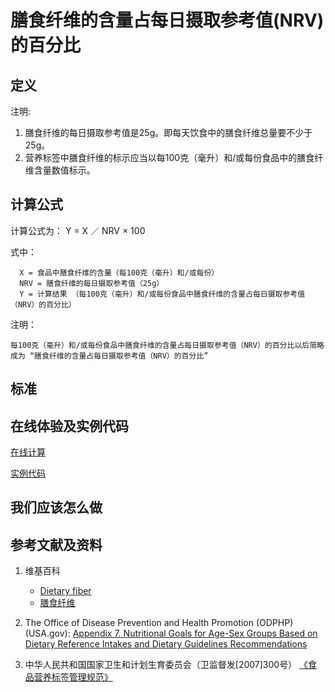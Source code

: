 # 膳食纤维的含量占每日摄取参考值(NRV)的百分比

## 定义

注明:

1. 膳食纤维的每日摄取参考值是25g。即每天饮食中的膳食纤维总量要不少于25g。
2. 营养标签中膳食纤维的标示应当以每100克（毫升）和/或每份食品中的膳食纤维含量数值标示。

## 计算公式

计算公式为： Y =  X ／ NRV × 100		

式中： 

	  X = 食品中膳食纤维的含量（每100克（毫升）和/或每份）	  
      NRV = 膳食纤维的每日摄取参考值（25g）
	  Y = 计算结果 （每100克（毫升）和/或每份食品中膳食纤维的含量占每日摄取参考值（NRV）的百分比）

注明：

	每100克（毫升）和/或每份食品中膳食纤维的含量占每日摄取参考值（NRV）的百分比以后简略成为 “膳食纤维的含量占每日摄取参考值（NRV）的百分比”	

## 标准

## 在线体验及实例代码

[在线计算](https://jsfiddle.net/quanbinn/5eepy85p/)

[实例代码](https://github.com/quanbinn/Basic-Health-Knowledge-We-Need-To-Learn/tree/master/code/%E4%BD%93%E9%AA%8C%E8%90%A5%E5%85%BB%E7%B4%A0%E7%9A%84%E5%90%AB%E9%87%8F%E5%8D%A0%E6%AF%8F%E6%97%A5%E6%91%84%E5%8F%96%E5%8F%82%E8%80%83%E5%80%BC(NRV)%E7%9A%84%E7%99%BE%E5%88%86%E6%AF%94/%E8%86%B3%E9%A3%9F%E7%BA%A4%E7%BB%B4)

## 我们应该怎么做

## 参考文献及资料

1. 维基百科
	- [Dietary fiber](https://en.wikipedia.org/wiki/Dietary_fiber)
	- [膳食纤维](https://zh.wikipedia.org/wiki/%E8%86%B3%E9%A3%9F%E7%BA%96%E7%B6%AD)

2. The Office of Disease Prevention and Health Promotion (ODPHP) (USA.gov): [Appendix 7. Nutritional Goals for Age-Sex Groups Based on Dietary Reference Intakes and Dietary Guidelines Recommendations](https://health.gov/dietaryguidelines/2015/guidelines/appendix-7/)

3. 中华人民共和国国家卫生和计划生育委员会（卫监督发[2007]300号） [《食品营养标签管理规范》](http://www.nhfpc.gov.cn/sps/s3593/200804/e6c1613d28004cf095546ab84723834b.shtml)


